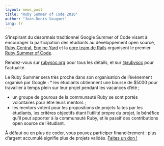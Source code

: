 ```yaml
---
layout: news_post
title: "Ruby Summer of Code 2010"
author: "Jean-Denis Vauguet"
lang: fr
---
```


S’inspirant du désormais traditionnel Google Summer of Code visant à
encourager la participation des étudiants au développement open source,
[Ruby Central][1], [Engine Yard][2] et la [core team de Rails][3]
organisent le premier [Ruby Summer of Code][4].

Rendez-vous sur [rubysoc.org][4] pour tous les détails, et sur
[@rubysoc][5] pour l’actualité.

 Le Ruby Summer sera très proche dans son organisation de l’évènement organisé par Google : * les étudiants obtiennent une bourse de $5000 pour travailler à temps
  plein sur leur projet pendant les vacances d’été ;
* un groupe de gourous de la communauté Ruby se sont portés volontaires
  pour être leurs mentors ;
* les mentors votent pour les propositions de projets faites par les
  étudiants, les critères objectifs étant l’utilité propre du projet, le
  bénéfice qu’il peut apporter à la communauté Ruby, et le passif des
  contributions open source de l’étudiant.

À défaut ou en plus de coder, vous pouvez participer financièrement :
plus d’argent accumulé signifie plus de projets validés. [Faites un don
!][4]



[1]: http://rubycentral.org/ 
[2]: http://www.engineyard.com/blog/2010/ruby-summer-of-code-is-here/ 
[3]: http://weblog.rubyonrails.org/2010/3/24/ruby-summer-of-code 
[4]: http://rubysoc.org/ 
[5]: http://twitter.com/rubysoc 

